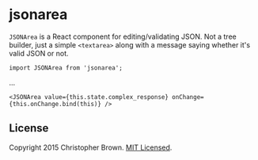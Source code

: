 # jsonarea

`JSONArea` is a React component for editing/validating JSON.
Not a tree builder, just a simple `<textarea>` along with a message saying whether it's valid JSON or not.

    import JSONArea from 'jsonarea';

...

    <JSONArea value={this.state.complex_response} onChange={this.onChange.bind(this)} />


## License

Copyright 2015 Christopher Brown. [MIT Licensed](http://chbrown.github.io/licenses/MIT/#2015).
